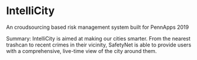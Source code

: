# IntelliCity
An croudsourcing based risk management system built for PennApps 2019

Summary: IntelliCity is aimed at making our cities smarter. From the nearest trashcan to recent crimes in their vicinity, SafetyNet is able to provide users with a comprehensive, live-time view of the city around them.
